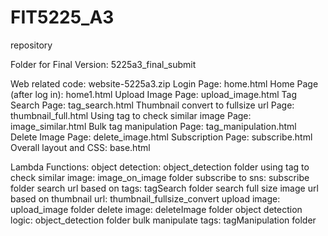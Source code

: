 # FIT5225_A3
repository

Folder for Final Version:
5225a3_final_submit

Web related code:
website-5225a3.zip
  Login Page: home.html
  Home Page (after log in): home1.html
  Upload Image Page: upload_image.html
  Tag Search Page: tag_search.html
  Thumbnail convert to fullsize url Page: thumbnail_full.html
  Using tag to check similar image Page: image_similar.html
  Bulk tag manipulation Page: tag_manipulation.html
  Delete Image Page: delete_image.html
  Subscription Page: subscribe.html
  Overall layout and CSS: base.html

Lambda Functions:
  object detection: object_detection folder
  using tag to check similar image: image_on_image folder
  subscribe to sns: subscribe folder
  search url based on tags: tagSearch folder
  search full size image url based on thumbnail url: thumbnail_fullsize_convert
  upload image: upload_image folder
  delete image: deleteImage folder
  object detection logic: object_detection folder
  bulk manipulate tags: tagManipulation folder
  
